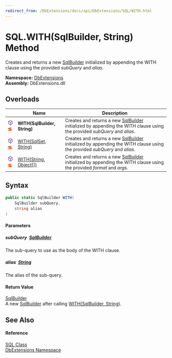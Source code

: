 ```yaml
---
redirect_from: /DbExtensions/docs/api/DbExtensions/SQL/WITH.html
---
```


SQL.WITH(SqlBuilder, String) Method
===================================
Creates and returns a new [SqlBuilder][1] initialized by appending the WITH clause using the provided *subQuery* and *alias*.
  
**Namespace:** [DbExtensions][2]  
**Assembly:** DbExtensions.dll

Overloads
---------

|                                  | Name                         | Description                                                                                                                   |
| -------------------------------- | ---------------------------- | ----------------------------------------------------------------------------------------------------------------------------- |
| ![Public method]![Static member] | **WITH(SqlBuilder, String)** | Creates and returns a new [SqlBuilder][1] initialized by appending the WITH clause using the provided *subQuery* and *alias*. |
| ![Public method]![Static member] | [WITH(SqlSet, String)][3]    | Creates and returns a new [SqlBuilder][1] initialized by appending the WITH clause using the provided *subQuery* and *alias*. |
| ![Public method]![Static member] | [WITH(String, Object[])][4]  | Creates and returns a new [SqlBuilder][1] initialized by appending the WITH clause using the provided *format* and *args*.    |


Syntax
------

```csharp
public static SqlBuilder WITH(
	SqlBuilder subQuery,
	string alias
)
```

#### Parameters

##### *subQuery*  [SqlBuilder][1]
The sub-query to use as the body of the WITH clause.

##### *alias*  [String][5]
The alias of the sub-query.

#### Return Value
[SqlBuilder][1]  
 A new [SqlBuilder][1] after calling [WITH(SqlBuilder, String)][6].

See Also
--------

#### Reference
[SQL Class][7]  
[DbExtensions Namespace][2]  

[1]: ../SqlBuilder/README.md
[2]: ../README.md
[3]: WITH_1.md
[4]: WITH_2.md
[5]: https://learn.microsoft.com/dotnet/api/system.string
[6]: ../SqlBuilder/WITH.md
[7]: README.md
[Public method]: ../../icons/pubmethod.svg "Public method"
[Static member]: ../../icons/Static.gif "Static member"